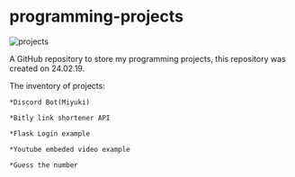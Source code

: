 # programming-projects

![projects](https://user-images.githubusercontent.com/32592487/53521746-cee16f80-3ad0-11e9-9be7-c05dd0bfbed0.png)


A GitHub repository to store my programming projects, this repository was created on 24.02.19.

The inventory of projects:

	*Discord Bot(Miyuki)

	*Bitly link shortener API

	*Flask Login example

	*Youtube embeded video example

	*Guess the number